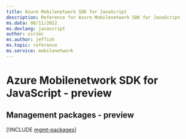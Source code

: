 ```yaml
---
title: Azure Mobilenetwork SDK for JavaScript
description: Reference for Azure Mobilenetwork SDK for JavaScript
ms.data: 08/11/2022
ms.devlang: javascript
author: xirzec
ms.author: jeffish
ms.topic: reference
ms.service: mobilenetwork
---
```

# Azure Mobilenetwork SDK for JavaScript - preview

## Management packages - preview
[!INCLUDE [mgmt-packages](mobilenetwork-mgmt-index.md)]